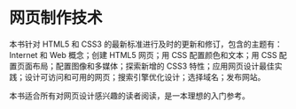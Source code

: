 # 网页制作技术

本书针对 HTML5 和 CSS3 的最新标准进行及时的更新和修订，包含的主题有：Internet 和 Web 概念；创建 HTML5 网页；用 CSS 配置颜色和文本；用 CSS 配置页面布局；配置图像和多媒体；探索新增的 CSS3 特性；应用网页设计最佳实践；设计可访问和可用的网页；搜索引擎优化设计；选择域名；发布网站。

本书适合所有对网页设计感兴趣的读者阅读，是一本理想的入门参考。
